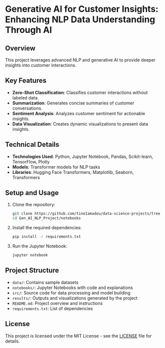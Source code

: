# Generative AI for Customer Insights: Enhancing NLP Data Understanding Through AI

## Overview
This project leverages advanced NLP and generative AI to provide deeper insights into customer interactions.

## Key Features
- **Zero-Shot Classification**: Classifies customer interactions without labeled data.
- **Summarization**: Generates concise summaries of customer conversations.
- **Sentiment Analysis**: Analyzes customer sentiment for actionable insights.
- **Data Visualization**: Creates dynamic visualizations to present data insights.

## Technical Details
- **Technologies Used**: Python, Jupyter Notebook, Pandas, Scikit-learn, TensorFlow, Plotly
- **Models**: Transformer models for NLP tasks
- **Libraries**: Hugging Face Transformers, Matplotlib, Seaborn, Transformers

## Setup and Usage
1. Clone the repository:
    ```bash
    git clone https://github.com/tine1amadou/data-science-projects/tree/main/Gen_AI_NLP_Project/notebooks
    cd Gen_AI_NLP_Project/notebooks
    ```
2. Install the required dependencies:
    ```bash
    pip install -r requirements.txt
    ```
3. Run the Jupyter Notebook:
    ```bash
    jupyter notebook
    ```

## Project Structure
- `data/`: Contains sample datasets
- `notebooks/`: Jupyter Notebooks with code and explanations
- `src/`: Source code for data processing and model building
- `results/`: Outputs and visualizations generated by the project
- `README.md`: Project overview and instructions
- `requirements.txt`: List of dependencies


## License
This project is licensed under the MIT License - see the [LICENSE](LICENSE) file for details.
